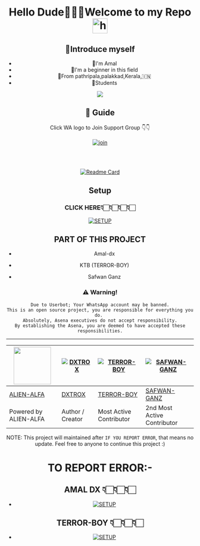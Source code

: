 <div align="center">

<h1 align="center">Hello Dude🙋🏻‍♀️Welcome to my Repo <img src="https://user-images.githubusercontent.com/1303154/88677602-1635ba80-d120-11ea-84d8-d263ba5fc3c0.gif" width="40px" alt="hi"><br>
<p align="center">

## 📢Introduce myself

- 🙂I'm Amal
- 🚩I'm a beginner in this field
- 📍From pathripala,palakkad,Kerala,🇮🇳
- 🏫Students

<div align="center">
  <img src=http://telegra.ph/file/68809ff84d7cd4447a76e.jpg>

## 📢 Guide
Click WA logo to Join Support Group 👇👇
    <br>
<br>
  [![join](https://github.com/Alien-alfa/PublicBot/blob/main/wlogo.svg.png)](https://chat.whatsapp.com/JyE9edUo3JUBa38nVTrfHc)
  <div align="center">
    <br>
<br>
       
  [![Readme Card](https://github-readme-stats.vercel.app/api/pin/?username=amal-dx&repo=DXTROX_V1&theme=nightowl)](https://github.com/amal-dx/DXTROX_V1)
  </div>
    
## Setup
### CLICK HERE👇🏻👇🏻👇🏻👇🏻

<div align="center">
  
[![SETUP](https://www.linkpicture.com/q/dx.png)](https://github.com/terror-boy/Dxtrox-v-installer)
 
 
  
  
## PART OF THIS PROJECT
  
  
  - Amal-dx
  
  
  - KTB (TERROR-BOY)
  
  
  - Safwan Ganz

  
  
  
### ⚠️ Warning! 
```
Due to Userbot; Your WhatsApp account may be banned.
This is an open source project, you are responsible for everything you do. 
Absolutely, Asena executives do not accept responsibility.
By establishing the Asena, you are deemed to have accepted these responsibilities.
```


---------

<a href="https://safwanganz-api.herokuapp.com"><img src="https://i.ibb.co/0s70fxc/OFC-20211106-131725.jpg" width="100" height="100"></a> | [![DXTROX](https://github.com/amal-dx.png?size=100)](https://github.com/amal-dx) | [![TERROR-BOY](https://github.com/terror-boy.png?size=100)](https://github.com/terror-boy) | [![SAFWAN-GANZ](https://github.com/SafwanGanz.png?size=100)](https://github.com/SafwanGanz) 
----|----|----|----
[ALIEN-ALFA](https://https://safwanganz-api.herokuapp.com) | [DXTROX](https://github.com/amal-dx) | [TERROR-BOY](https://github.com/terror-boy) | [SAFWAN-GANZ](https://github.com/SafwanGanz)
Powered by ALIEN-ALFA | Author / Creator | Most Active Contributor | 2nd Most Active Contributor


NOTE: This project will  maintained after `IF YOU REPORT ERROR`, that means no update. Feel free to anyone to continue this project :)
  
 # TO REPORT ERROR:-
  ## AMAL DX 👇🏻👇🏻👇🏻
  
  - [![SETUP](https://www.linkpicture.com/q/download-1_50.jpg)](https://wa.me/917736308760?text=*To%20Report%20Error%20In%20Dxtrox-v1*)
  
  
  ## TERROR-BOY 👇🏻👇🏻👇🏻
  
  - [![SETUP](https://www.linkpicture.com/q/image-260nw-601427237.png)](https://wa.me/994403216454?text=*To%20Report%20Error%20In%20Dxtrox-v1*)
  
  

  
  
    



